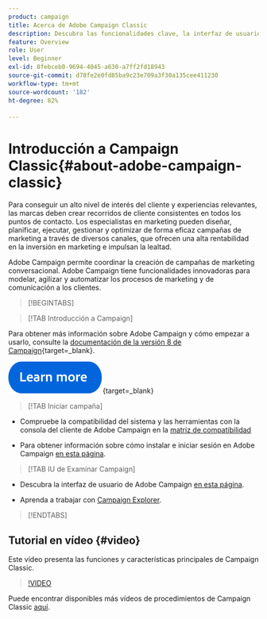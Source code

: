 ```yaml
---
product: campaign
title: Acerca de Adobe Campaign Classic
description: Descubra las funcionalidades clave, la interfaz de usuario y las directrices globales
feature: Overview
role: User
level: Beginner
exl-id: 8febceb0-9694-4045-a630-a7ff2fd18943
source-git-commit: d78fe2e0fd85ba9c23e709a3f30a135cee411230
workflow-type: tm+mt
source-wordcount: '182'
ht-degree: 82%

---
```


# Introducción a Campaign Classic{#about-adobe-campaign-classic}

Para conseguir un alto nivel de interés del cliente y experiencias relevantes, las marcas deben crear recorridos de cliente consistentes en todos los puntos de contacto. Los especialistas en marketing pueden diseñar, planificar, ejecutar, gestionar y optimizar de forma eficaz campañas de marketing a través de diversos canales, que ofrecen una alta rentabilidad en la inversión en marketing e impulsan la lealtad.

Adobe Campaign permite coordinar la creación de campañas de marketing conversacional. Adobe Campaign tiene funcionalidades innovadoras para modelar, agilizar y automatizar los procesos de marketing y de comunicación a los clientes.


>[!BEGINTABS]

>[!TAB Introducción a Campaign]

Para obtener más información sobre Adobe Campaign y cómo empezar a usarlo, consulte la [documentación de la versión 8 de Campaign](https://experienceleague.adobe.com/es/docs/campaign/campaign-v8/new/get-started){target=_blank}.

[![imagen](../../assets/do-not-localize/learn-more-button.svg)](https://experienceleague.adobe.com/es/docs/campaign/campaign-v8/new/get-started){target=_blank}

>[!TAB Iniciar campaña]

* Compruebe la compatibilidad del sistema y las herramientas con la consola del cliente de Adobe Campaign en la [matriz de compatibilidad](../../rn/using/compatibility-matrix.md#ClientConsoleoperatingsystems)

* Para obtener información sobre cómo instalar e iniciar sesión en Adobe Campaign [en esta página](launching-adobe-campaign.md).


>[!TAB IU de Examinar Campaign]

* Descubra la interfaz de usuario de Adobe Campaign [en esta página](adobe-campaign-workspace.md).

* Aprenda a trabajar con [Campaign Explorer](adobe-campaign-workspace.md#use-adobe-campaign-explorer).


>[!ENDTABS]

<!--

## Key capabilities {#key-capabilities}

Adobe Campaign provides a platform for designing cross-channel customer experiences and provides an environment for visual campaign orchestration, real time interaction management and cross channel execution.

The marketing campaign cycle in Adobe Campaign illustrates the main areas of functionality of the product:

![](assets/d_ncs_user_emarketing.png)

### Integrated customer profile {#integrated-customer-profile}

Profiles (customers, prospects, newsletter subscribers, etc.) are centralized in the Adobe Campaign database. There are many possible mechanisms for acquiring profiles and building up this database: on-line collection via web forms, manual or automatic import of text files, replication with company databases or other information systems. With Adobe Campaign, you can incorporate marketing history, purchase information, preferences, CRM data, and any relevant PII data in a consolidated view to analyze and take action.

In Adobe Campaign, recipients are the default profiles targeted for sending deliveries (emails, SMS, etc.). Thanks to the recipient data that are stored in the database, you will be able to filter the target that will receive any given delivery and to add personalization data in your delivery contents. Other types of profiles exist in the database. They are designed for different uses. For example, seed profiles are made to test your deliveries before they are sent to the final target.

Profile management basics are explained in [About profiles](../../platform/using/about-profiles.md).

### Targeted segmentation {#targeted-segmentation}

Adobe Campaign has powerful, user-friendly segmentation and targeting features that let you create highly targeted, differentiated offers. The descriptive analysis functionality lets you analyze information upstream and downstream of your marketing campaigns, and the filter management and [graphical query editor](../../platform/using/about-queries-in-campaign.md) functionality lets you filter your subscriber population and sample or create target groups based on an unlimited number of criteria. The analysis and targeting features are described in [this page](../../reporting/using/about-descriptive-analysis.md) and in the [Creating filters](../../platform/using/creating-filters.md) section.

The advanced Data Management functionality extends the data processing capabilities. It simplifies and optimizes the targeting process by including data not modeled in the datamart. This functionality is detailed in [this page](../../workflow/using/targeting-data.md#data-management).

### Cross-channel campaign orchestration {#cross-channel-campaign-orchestration}

Adobe Campaign lets you design and orchestrate targeted and personalized campaigns on multiple channels: email, direct mail, SMS, push notification. A single interface provides you with all the functions required to schedule, orchestrate, configure, personalize, automate, execute, and measure all your campaigns and communications. For more on scheduling and executing campaigns, refer to [this page](../../campaign/using/setting-up-marketing-campaigns.md).

### Personalization and real-time interaction {#personalization-and-real-time-interaction}

Attract your customers' attention and improve response rates thanks to the advanced personalization of message content and headers based on customer profiles and preferences. For more on message content management and personalization, refer to [this page](../../delivery/using/about-personalization.md). Collaborative management of content, notification and approval circuits are detailed in [this section](../../mrm/using/about-marketing-resource-management.md).

### Analysis and reporting {#analysis-and-reporting}

Adobe Campaign lets you monitor and interpret the behavior of your customers by gradually enriching their data and profiles. The reporting and analysis tools let you capitalize on each new campaign, target your marketing initiatives better, and optimize their impact and return on investment. Refer to [this page](../../reporting/using/delivery-reports.md) for more information.

### Adobe Experience Cloud integrations {#adobe-experience-cloud-integrations}

You can combine the delivery functionalities and advanced campaign management functionalities of Adobe Campaign with a set of solutions created to help you personalize your users' experience: Adobe Experience Manager, Adobe Analytics, Adobe Target or Adobe Experience Cloud triggers for example. You can also integrate to Adobe IMS and login to Campaign with your Adobe ID. For more on cross-solution and authentication integrations, refer to [this section](../../integrations/using/about-adobe-id.md).

## Core capabilities and add-ons {#core-capabilities-and-add-ons}

Adobe Campaign offers a set of capabilities to help you implementing and optimizing the conversational marketing functionalities depending on your needs and your architecture. Some of them are core capabilities and some depend on the installation of a package and on your configuration. A detailed product description is available here: [Adobe Campaign product description](https://helpx.adobe.com/es/legal/product-descriptions/adobe-campaign-managed-cloud-services.html){target="_blank"}.

The following capabilities are available. Depending on your license agreement, some of these capabilities can be available or not in your instance.

* [Channels](../../delivery/using/steps-about-delivery-creation-steps.md) - design and send deliveries on various channels: email, SMS, Line, mobile app, direct mail,
* [Campaign](../../campaign/using/designing-marketing-campaigns.md) - orchestrate cross-channel campaigns,
* [MRM](../../mrm/using/about-marketing-resource-management.md) - manage marketing resources and budgets,
* [Interaction](../../interaction/using/interaction-and-offer-management.md) - managing offers with Campaign,
* [Message Center](../../message-center/using/about-transactional-messaging.md) - send transactional messages by email, SMS or on mobile app,
* [Social Marketing](../../social/using/about-social-marketing.md) - communicate on social media: Facebook, X (formerly known as Twitter),
* [Workflow](../../workflow/using/about-workflows.md) / Data Management - automate processes and manage data with workflows,
* [Web applications](../../web/using/about-web-applications.md) - create web pages and forms,
* [Survey Manager](../../surveys/using/about-surveys.md) - create online surveys and polls,
* [Content Manager](../../delivery/using/about-content-management.md) - manage email content,
* [Distributed Marketing](../../distributed/using/about-distributed-marketing.md) - coordinate campaigns for central/local agencies,
* [Response Manager](../../response/using/about-response-manager.md) - manage customer response,
* [Connectors](../../platform/using/about-connectors.md) - use connectors to communicate with external solutions and database engines,
* [Web Services](../../configuration/using/about-web-services.md) - use Campaign through APIs/Web Services,
* [Reporting](../../reporting/using/about-adobe-campaign-reporting-tools.md) - access built-in reports, analyze data and design your own reports.

-->

## Tutorial en vídeo {#video}

Este vídeo presenta las funciones y características principales de Campaign Classic.

>[!VIDEO](https://video.tv.adobe.com/v/39516?quality=12&captions=spa)

Puede encontrar disponibles más vídeos de procedimientos de Campaign Classic [aquí](https://experienceleague.adobe.com/docs/campaign-classic-learn/tutorials/overview.html?lang=es).

